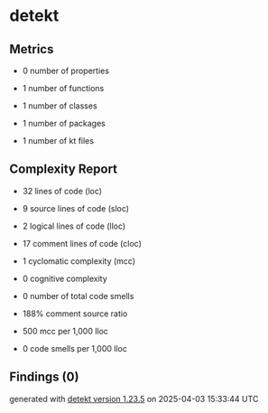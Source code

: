 # detekt

## Metrics

* 0 number of properties

* 1 number of functions

* 1 number of classes

* 1 number of packages

* 1 number of kt files

## Complexity Report

* 32 lines of code (loc)

* 9 source lines of code (sloc)

* 2 logical lines of code (lloc)

* 17 comment lines of code (cloc)

* 1 cyclomatic complexity (mcc)

* 0 cognitive complexity

* 0 number of total code smells

* 188% comment source ratio

* 500 mcc per 1,000 lloc

* 0 code smells per 1,000 lloc

## Findings (0)

generated with [detekt version 1.23.5](https://detekt.dev/) on 2025-04-03 15:33:44 UTC
